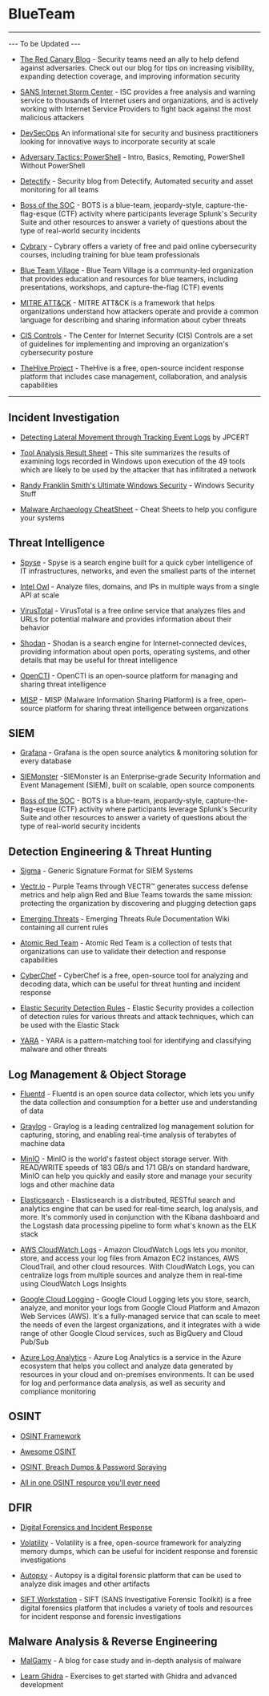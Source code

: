 # BlueTeam
-------------

--- To be Updated ---

- [The Red Canary Blog](https://redcanary.com/blog/) - Security teams need an ally to help defend against adversaries. Check out our blog for tips on increasing visibility, expanding detection coverage, and improving information security

- [SANS Internet Storm Center](https://isc.sans.edu/) - ISC provides a free analysis and warning service to thousands of Internet users and organizations, and is actively working with Internet Service Providers to fight back against the most malicious attackers

- [DevSecOps](https://www.devsecops.org/) An informational site for security and business practitioners looking for innovative ways to incorporate security at scale

- [Adversary Tactics: PowerShell](https://github.com/specterops/at-ps) - Intro, Basics, Remoting, PowerShell Without PowerShell

- [Detectify](https://blog.detectify.com/) - Security blog from Detectify, Automated security and asset monitoring for all teams

- [Boss of the SOC](https://www.splunk.com/en_us/blog/tag/boss-of-the-soc.html) - BOTS is a blue-team, jeopardy-style, capture-the-flag-esque (CTF) activity where participants leverage Splunk's Security Suite and other resources to answer a variety of questions about the type of real-world security incidents

- [Cybrary](https://www.cybrary.it/) - Cybrary offers a variety of free and paid online cybersecurity courses, including training for blue team professionals

- [Blue Team Village](https://www.blueteamvillage.org/) - Blue Team Village is a community-led organization that provides education and resources for blue teamers, including presentations, workshops, and capture-the-flag (CTF) events

- [MITRE ATT&CK](https://attack.mitre.org/) - MITRE ATT&CK is a framework that helps organizations understand how attackers operate and provide a common language for describing and sharing information about cyber threats

- [CIS Controls](https://www.cisecurity.org/controls/) - The Center for Internet Security (CIS) Controls are a set of guidelines for implementing and improving an organization's cybersecurity posture

- [TheHive Project](https://thehive-project.org/) - TheHive is a free, open-source incident response platform that includes case management, collaboration, and analysis capabilities


-------------

## Incident Investigation

- [Detecting Lateral Movement through Tracking Event Logs](https://www.jpcert.or.jp/english/pub/sr/20170612ac-ir_research_en.pdf) by JPCERT

- [Tool Analysis Result Sheet](https://jpcertcc.github.io/ToolAnalysisResultSheet/) - This site summarizes the results of examining logs recorded in Windows upon execution of the 49 tools which are likely to be used by the attacker that has infiltrated a network

- [Randy Franklin Smith's Ultimate Windows Security](https://www.ultimatewindowssecurity.com/) - Windows Security Stuff

- [Malware Archaeology CheatSheet](https://www.malwarearchaeology.com/cheat-sheets) - Cheat Sheets to help you configure your systems


## Threat Intelligence

- [Spyse](https://spyse.com) - Spyse is a search engine built for a quick cyber intelligence of IT infrastructures, networks, and even the smallest parts of the internet

- [Intel Owl](https://github.com/intelowlproject/IntelOwl) - Analyze files, domains, and IPs in multiple ways from a single API at scale

- [VirusTotal](https://www.virustotal.com/gui/) - VirusTotal is a free online service that analyzes files and URLs for potential malware and provides information about their behavior

- [Shodan](https://www.shodan.io/) - Shodan is a search engine for Internet-connected devices, providing information about open ports, operating systems, and other details that may be useful for threat intelligence

- [OpenCTI](https://www.opencti.io/) - OpenCTI is an open-source platform for managing and sharing threat intelligence

- [MISP](https://www.misp-project.org/) - MISP (Malware Information Sharing Platform) is a free, open-source platform for sharing threat intelligence between organizations


## SIEM

- [Grafana](https://grafana.com) - Grafana is the open source analytics & monitoring solution for every database

- [SIEMonster](siemonster.com) -SIEMonster is an Enterprise-grade Security Information and Event Management (SIEM), built on scalable, open source components

- [Boss of the SOC](https://www.splunk.com/en_us/blog/tag/boss-of-the-soc.html) - BOTS is a blue-team, jeopardy-style, capture-the-flag-esque (CTF) activity where participants leverage Splunk's Security Suite and other resources to answer a variety of questions about the type of real-world security incidents


## Detection Engineering & Threat Hunting

- [Sigma](https://github.com/SigmaHQ/sigma) - Generic Signature Format for SIEM Systems

- [Vectr.io](https://vectr.io) - Purple Teams through VECTR™ generates success defense metrics and help align Red and Blue Teams towards the same mission: protecting the organization by discovering and plugging detection gaps

- [Emerging Threats](https://doc.emergingthreats.net/bin/view/Main/WebHome) - Emerging Threats Rule Documentation Wiki containing all current rules

- [Atomic Red Team](https://atomicredteam.io/) - Atomic Red Team is a collection of tests that organizations can use to validate their detection and response capabilities

- [CyberChef](https://gchq.github.io/CyberChef/) - CyberChef is a free, open-source tool for analyzing and decoding data, which can be useful for threat hunting and incident response

- [Elastic Security Detection Rules](https://github.com/elastic/detection-rules) - Elastic Security provides a collection of detection rules for various threats and attack techniques, which can be used with the Elastic Stack

- [YARA](https://virustotal.github.io/yara/) - YARA is a pattern-matching tool for identifying and classifying malware and other threats


## Log Management & Object Storage

- [Fluentd](https://www.fluentd.org) - Fluentd is an open source data collector, which lets you unify the data collection and consumption for a better use and understanding of data

- [Graylog](https://www.graylog.org) - Graylog is a leading centralized log management solution for capturing, storing, and enabling real-time analysis of terabytes of machine data

- [MinIO](https://min.io) - MinIO is the world's fastest object storage server. With READ/WRITE speeds of 183 GB/s and 171 GB/s on standard hardware, MinIO can help you quickly and easily store and manage your security logs and other machine data

- [Elasticsearch](https://www.elastic.co) - Elasticsearch is a distributed, RESTful search and analytics engine that can be used for real-time search, log analysis, and more. It's commonly used in conjunction with the Kibana dashboard and the Logstash data processing pipeline to form what's known as the ELK stack

- [AWS CloudWatch Logs](https://aws.amazon.com/cloudwatch/logs/) - Amazon CloudWatch Logs lets you monitor, store, and access your log files from Amazon EC2 instances, AWS CloudTrail, and other cloud resources. With CloudWatch Logs, you can centralize logs from multiple sources and analyze them in real-time using CloudWatch Logs Insights

- [Google Cloud Logging](https://cloud.google.com/logging) - Google Cloud Logging lets you store, search, analyze, and monitor your logs from Google Cloud Platform and Amazon Web Services (AWS). It's a fully-managed service that can scale to meet the needs of even the largest organizations, and it integrates with a wide range of other Google Cloud services, such as BigQuery and Cloud Pub/Sub

- [Azure Log Analytics](https://azure.microsoft.com/en-us/services/log-analytics/) - Azure Log Analytics is a service in the Azure ecosystem that helps you collect and analyze data generated by resources in your cloud and on-premises environments. It can be used for log and performance data analysis, as well as security and compliance monitoring

## OSINT

- [OSINT Framework](https://osintframework.com/)

- [Awesome OSINT](https://github.com/jivoi/awesome-osint)

- [OSINT, Breach Dumps & Password Spraying](https://delta.navisec.io/osint-for-pentesters-part-3-password-spraying-methodology/)

- [All in one OSINT resource you'll ever need](https://start.me/p/L1rEYQ/osint4all)


## DFIR

- [Digital Forensics and Incident Response](https://www.dfir.training/tools)

- [Volatility](https://www.volatilityfoundation.org/) - Volatility is a free, open-source framework for analyzing memory dumps, which can be useful for incident response and forensic investigations

- [Autopsy](https://www.sleuthkit.org/autopsy/) - Autopsy is a digital forensic platform that can be used to analyze disk images and other artifacts

- [SIFT Workstation](https://digital-forensics.sans.org/community/downloads) - SIFT (SANS Investigative Forensic Toolkit) is a free digital forensics platform that includes a variety of tools and resources for incident response and forensic investigations


## Malware Analysis & Reverse Engineering
- [MalGamy](https://malgamy.github.io) - A blog for case study and in-depth analysis of malware

- [Learn Ghidra](https://github.com/NationalSecurityAgency/ghidra/tree/master/GhidraDocs/GhidraClass) - Exercises to get started with Ghidra and advanced development
